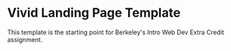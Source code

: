 # Vivid Landing Page Template

This template is the starting point for Berkeley's Intro Web Dev Extra Credit assignment. 
